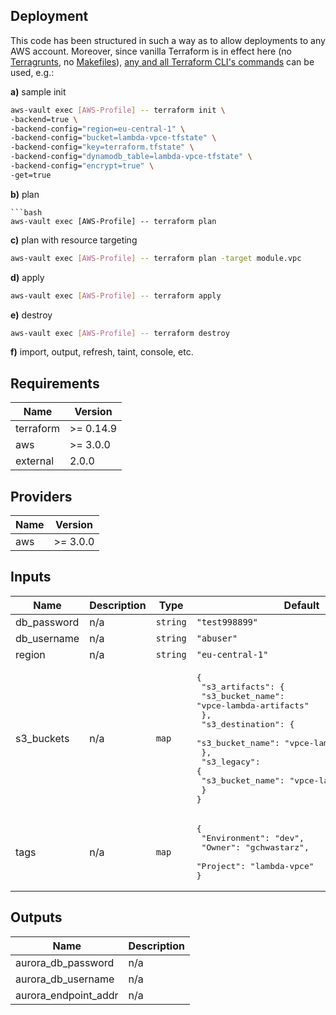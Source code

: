 ## Deployment
This code has been structured in such a way as to allow deployments to any AWS account.
Moreover, since vanilla Terraform is in effect here (no [Terragrunts](https://terragrunt.gruntwork.io/), no [Makefiles](https://git.nonprod.williamhill.plc/gaming/cloud/tools/gaming-makefile)),
[any and all Terraform CLI's commands](https://www.terraform.io/docs/commands/index.html) can be used, e.g.:  

**a)** sample init
```bash
aws-vault exec [AWS-Profile] -- terraform init \
-backend=true \
-backend-config="region=eu-central-1" \
-backend-config="bucket=lambda-vpce-tfstate" \
-backend-config="key=terraform.tfstate" \
-backend-config="dynamodb_table=lambda-vpce-tfstate" \
-backend-config="encrypt=true" \
-get=true
```

**b)** plan
```
```bash
aws-vault exec [AWS-Profile] -- terraform plan
```
**c)** plan with resource targeting
```bash
aws-vault exec [AWS-Profile] -- terraform plan -target module.vpc
```
**d)** apply
```bash
aws-vault exec [AWS-Profile] -- terraform apply
```
**e)** destroy
```bash
aws-vault exec [AWS-Profile] -- terraform destroy
```
**f)** import, output, refresh, taint, console, etc.

<!-- BEGINNING OF PRE-COMMIT-TERRAFORM DOCS HOOK -->
## Requirements

| Name | Version |
|------|---------|
| terraform | >= 0.14.9 |
| aws | >= 3.0.0 |
| external | 2.0.0 |

## Providers

| Name | Version |
|------|---------|
| aws | >= 3.0.0 |

## Inputs

| Name | Description | Type | Default | Required |
|------|-------------|------|---------|:--------:|
| db\_password | n/a | `string` | `"test998899"` | no |
| db\_username | n/a | `string` | `"abuser"` | no |
| region | n/a | `string` | `"eu-central-1"` | no |
| s3\_buckets | n/a | `map` | <pre>{<br>  "s3_artifacts": {<br>    "s3_bucket_name": "vpce-lambda-artifacts"<br>  },<br>  "s3_destination": {<br>    "s3_bucket_name": "vpce-lambda-destination"<br>  },<br>  "s3_legacy": {<br>    "s3_bucket_name": "vpce-lambda-s3-legacy"<br>  }<br>}</pre> | no |
| tags | n/a | `map` | <pre>{<br>  "Environment": "dev",<br>  "Owner": "gchwastarz",<br>  "Project": "lambda-vpce"<br>}</pre> | no |

## Outputs

| Name | Description |
|------|-------------|
| aurora\_db\_password | n/a |
| aurora\_db\_username | n/a |
| aurora\_endpoint\_addr | n/a |

<!-- END OF PRE-COMMIT-TERRAFORM DOCS HOOK -->